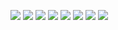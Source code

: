 ![](https://i.imgur.com/zD5NMTG.png)
![](https://i.imgur.com/UDVH9uj.jpeg)
![](https://i.imgur.com/ZbrB4KM.jpeg)
![](https://i.imgur.com/tAlpiWZ.jpeg)
![](https://i.imgur.com/zB1Nfqz.jpeg)
![](https://i.imgur.com/fEQQ7Dz.jpeg)
![](https://i.imgur.com/XHnXbEG.jpeg)
![](https://i.imgur.com/PeLrzvb.jpeg)
